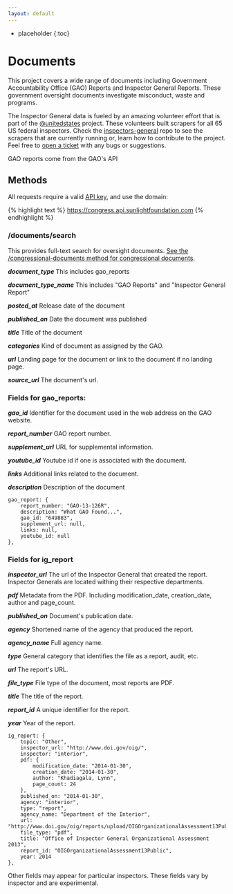 ```yaml
---
layout: default
---
```



* placeholder
{:toc}

# Documents

This project covers a wide range of documents including Government Accountability Office (GAO) Reports and Inspector General Reports. These government oversight documents investigate misconduct, waste and programs. 

The Inspector General data is fueled by an amazing volunteer effort that is part of the [@unitedstates](http://theunitedstates.io/) project. These volunteers built scrapers for all 65 US federal inspectors. Check the [inspectors-general](https://github.com/unitedstates/inspectors-general) repo to see the scrapers that are currently running or, learn how to contribute to the project. Feel free to [open a ticket](https://github.com/unitedstates/inspectors-general/issues/new) with any bugs or suggestions.

GAO reports come from the GAO's API


## Methods

All requests require a valid [API key](index.html#parameters/api-key), and use the domain:

{% highlight text %}
https://congress.api.sunlightfoundation.com
{% endhighlight %}

### /documents/search

This provides full-text search for oversight documents. [See the /congressional-documents method for congressional documents](congressiona_documents.md).

***document_type***
This includes gao_reports 

***document_type_name***
This includes "GAO Reports" and "Inspector General Report"

***posted_at***
Release date of the document

***published_on***
Date the document was published

***title***
Title of the document

***categories***
Kind of document as assigned by the GAO.

***url***
Landing page for the document or link to the document if no landing page.

***source_url***
The document's url.

### Fields for gao_reports:

***gao_id***
Identifier for the document used in the web address on the GAO website.

***report_number***
GAO report number.

***supplement_url***
URL for supplemental information.

***youtube_id***
Youtube id if one is associated with the document.

***links***
Additional links related to the document.

***description***
Description of the document

```
gao_report: {
	report_number: "GAO-13-126R",
	description: "What GAO Found...",
	gao_id: "649883",
	supplement_url: null,
	links: null,
	youtube_id: null
},
```
### Fields for ig_report

***inspector_url***
The url of the Inspector General that created the report. Inspector Generals are located withing their respective departments.

***pdf***
Metadata from the PDF. Including modification_date, creation_date, author and page_count.

***published_on***
Document's publication date.

***agency***
Shortened name of the agency that produced the report.

***agency_name***
Full agency name.

***type***
General category that identifies the file as a report, audit, etc.

***url***
The report's URL.

***file_type***
File type of the document, most reports are PDF. 

***title***
The title of the report.

***report_id***
A unique identifier for the report.

***year***
Year of the report.

```
ig_report: {
	topic: "Other",
	inspector_url: "http://www.doi.gov/oig/",
	inspector: "interior",
	pdf: {
		modification_date: "2014-01-30",
		creation_date: "2014-01-30",
		author: "Khadiagala, Lynn",
		page_count: 24
	},
	published_on: "2014-01-30",
	agency: "interior",
	type: "report",
	agency_name: "Department of the Interior",
	url: "http://www.doi.gov/oig/reports/upload/OIGOrganizationalAssessment13Public.pdf",
	file_type: "pdf",
	title: "Office of Inspector General Organizational Assessment 2013",
	report_id: "OIGOrganizationalAssessment13Public",
	year: 2014
},
```

Other fields may appear for particular inspectors. These fields vary by inspector and are experimental.
